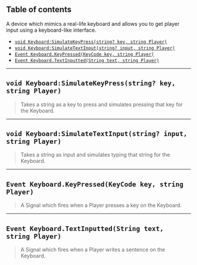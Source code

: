 ## Table of contents

A device which mimics a real-life keyboard and allows you to get player input using a keyboard-like interface.

* [`void Keyboard:SimulateKeyPress(string? key, string Player)`](#void-keyboardsimulatekeypressstring-key-string-player)
* [`void Keyboard:SimulateTextInput(string? input, string Player)`](#void-keyboardsimulatetextinputstring-input-string-player)
* [`Event Keyboard.KeyPressed(KeyCode key, string Player)`](#event-keyboardkeypressedkeycode-key-string-player)
* [`Event Keyboard.TextInputted(String text, string Player)`](#event-keyboardtextinputtedstring-text-string-player)
___

## `void Keyboard:SimulateKeyPress(string? key, string Player)`

> Takes a string as a key to press and simulates pressing that key for the Keyboard.

___

## `void Keyboard:SimulateTextInput(string? input, string Player)`

> Takes a string as input and simulates typing that string for the Keyboard.

___

## `Event Keyboard.KeyPressed(KeyCode key, string Player)`

> A Signal which fires when a Player presses a key on the Keyboard.

___

## `Event Keyboard.TextInputted(String text, string Player)`

> A Signal which fires when a Player writes a sentence on the Keyboard.
